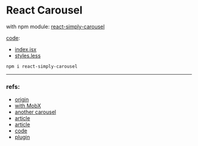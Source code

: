 # React Carousel

with npm module: [react-simply-carousel](https://www.npmjs.com/package/react-simply-carousel)

[code](https://github.com/vadymshymko/react-simply-carousel):

- [index.jsx](https://raw.githubusercontent.com/vadymshymko/react-simply-carousel/master/src/index.jsx)
- [styles.less](https://raw.githubusercontent.com/vadymshymko/react-simply-carousel/master/src/styles.less)

``` 
npm i react-simply-carousel
```

-------

### refs:

- [origin](https://codesandbox.io/s/k0fxi?fontsize=14&file=/src/index.js)
- [with MobX](https://codesandbox.io/s/m556jnp43x?file=/src/Carousel/Carousel.tsx:0-1561)
- [another carousel](https://codepen.io/alexdevero/pen/rzqxpG?editors=0010)
- [article](https://medium.com/@ilonacodes/simple-image-carousel-with-react-5e20933001bf)
- [article](https://medium.com/@caittpayne/create-a-carousel-in-react-js-fc5d75e3b46b)
- [code](https://github.com/caittpayne/LYD-Music-App)
- [plugin](https://reactjsexample.com/a-flexible-and-responsive-carousel-component-for-react/)


